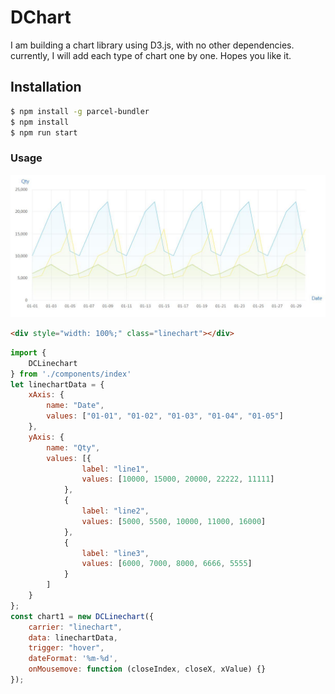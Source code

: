 # DChart

I am building a chart library using D3.js, with no other dependencies. currently, I will add each type of chart one by one. Hopes you like it. 

## Installation

```bash
$ npm install -g parcel-bundler
$ npm install
$ npm run start
```

### Usage

![image](http://github.com/TongtongGitHub/DChart/raw/master/image/linechart.jpg)

```html
<div style="width: 100%;" class="linechart"></div>
```

```js
import {
    DCLinechart
} from './components/index'
let linechartData = {
    xAxis: {
        name: "Date",
        values: ["01-01", "01-02", "01-03", "01-04", "01-05"]
    },
    yAxis: {
        name: "Qty",
        values: [{
                label: "line1",
                values: [10000, 15000, 20000, 22222, 11111]
            },
            {
                label: "line2",
                values: [5000, 5500, 10000, 11000, 16000]
            },
            {
                label: "line3",
                values: [6000, 7000, 8000, 6666, 5555]
            }
        ]
    }
};
const chart1 = new DCLinechart({
    carrier: "linechart",
    data: linechartData,
    trigger: "hover",
    dateFormat: '%m-%d',
    onMousemove: function (closeIndex, closeX, xValue) {}
});
```